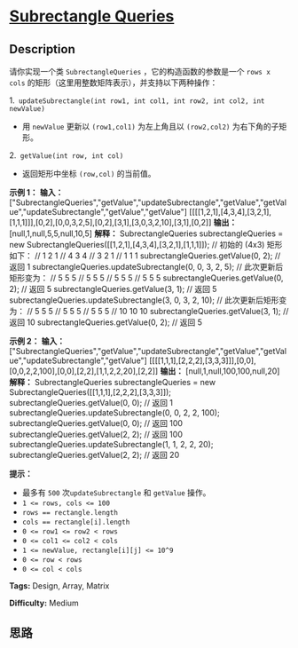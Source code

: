 # [Subrectangle Queries][title]

## Description

请你实现一个类 `SubrectangleQueries` ，它的构造函数的参数是一个 `rows x cols`
的矩形（这里用整数矩阵表示），并支持以下两种操作：

1.` updateSubrectangle(int row1, int col1, int row2, int col2, int newValue)`

  * 用 `newValue` 更新以 `(row1,col1)` 为左上角且以 `(row2,col2)` 为右下角的子矩形。

2.` getValue(int row, int col)`

  * 返回矩形中坐标 `(row,col)` 的当前值。



**示例 1：**
            **输入：**    ["SubrectangleQueries","getValue","updateSubrectangle","getValue","getValue","updateSubrectangle","getValue","getValue"]    [[[[1,2,1],[4,3,4],[3,2,1],[1,1,1]]],[0,2],[0,0,3,2,5],[0,2],[3,1],[3,0,3,2,10],[3,1],[0,2]]    **输出：**    [null,1,null,5,5,null,10,5]    **解释：**    SubrectangleQueries subrectangleQueries = new SubrectangleQueries([[1,2,1],[4,3,4],[3,2,1],[1,1,1]]);      // 初始的 (4x3) 矩形如下：    // 1 2 1    // 4 3 4    // 3 2 1    // 1 1 1    subrectangleQueries.getValue(0, 2); // 返回 1    subrectangleQueries.updateSubrectangle(0, 0, 3, 2, 5);    // 此次更新后矩形变为：    // 5 5 5    // 5 5 5    // 5 5 5    // 5 5 5     subrectangleQueries.getValue(0, 2); // 返回 5    subrectangleQueries.getValue(3, 1); // 返回 5    subrectangleQueries.updateSubrectangle(3, 0, 3, 2, 10);    // 此次更新后矩形变为：    // 5   5   5    // 5   5   5    // 5   5   5    // 10  10  10     subrectangleQueries.getValue(3, 1); // 返回 10    subrectangleQueries.getValue(0, 2); // 返回 5    

**示例 2：**
            **输入：**    ["SubrectangleQueries","getValue","updateSubrectangle","getValue","getValue","updateSubrectangle","getValue"]    [[[[1,1,1],[2,2,2],[3,3,3]]],[0,0],[0,0,2,2,100],[0,0],[2,2],[1,1,2,2,20],[2,2]]    **输出：**    [null,1,null,100,100,null,20]    **解释：**    SubrectangleQueries subrectangleQueries = new SubrectangleQueries([[1,1,1],[2,2,2],[3,3,3]]);    subrectangleQueries.getValue(0, 0); // 返回 1    subrectangleQueries.updateSubrectangle(0, 0, 2, 2, 100);    subrectangleQueries.getValue(0, 0); // 返回 100    subrectangleQueries.getValue(2, 2); // 返回 100    subrectangleQueries.updateSubrectangle(1, 1, 2, 2, 20);    subrectangleQueries.getValue(2, 2); // 返回 20    



**提示：**

  * 最多有 `500` 次`updateSubrectangle` 和 `getValue` 操作。
  * `1 <= rows, cols <= 100`
  * `rows == rectangle.length`
  * `cols == rectangle[i].length`
  * `0 <= row1 <= row2 < rows`
  * `0 <= col1 <= col2 < cols`
  * `1 <= newValue, rectangle[i][j] <= 10^9`
  * `0 <= row < rows`
  * `0 <= col < cols`


**Tags:** Design, Array, Matrix

**Difficulty:** Medium

## 思路

[title]: https://leetcode-cn.com/problems/subrectangle-queries
